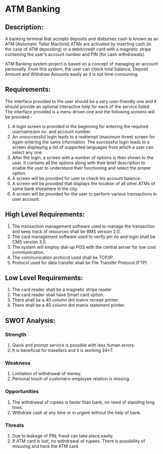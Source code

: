 # ATM Banking

## Description:

A banking terminal that accepts deposits and disburses cash is known as an ATM (Automatic Teller Machine).ATMs are activated by inserting cash (in the case of ATM depositing) or a debit/credit card with a magnetic stripe containing the user’s account number and PIN (for cash withdrawals).

ATM Banking system project is based on a concept of managing an account personally. From this system, the user can check total balance, Deposit Amount and Withdraw Amounts easily as it is not time-consuming.

## Requirements:

The interface provided to the user should be a very user-friendly one and it should provide an optional interactive help for each of the service listed. The interface provided is a menu driven one and the following screens will be provided:-

1. A login screen is provided in the beginning for entering the required username/pin no. and account number.
2. An unsuccessful login leads to a reattempt (maximum three) screen for again entering the same information. The successful login leads to a screen displaying a list of supported languages from which a user can select any one.
3. After the login, a screen with a number of options is then shown to the user. It contains all the options along with their brief description to enable the user to understand their functioning and select the proper option.
4. A screen will be provided for user to check his account balance.
5. A screen will be provided that displays the location of all other ATMs of same bank elsewhere in the city.
6. A screen will be provided for the user to perform various transactions in user account.

## High Level Requirements:

1. The transaction management software used to manage the transaction and keep track of resources shall be BMS 
version 2.0.
2. The card management software used to verify pin no and login shall be CMS version 3.0. 
3. The system will employ dial-up POS with the central server for low cost communication.
4. The communication protocol used shall be TCP/IP.
5. Protocol used for data transfer shall be File Transfer
Protocol.(FTP) 

## Low Level Requirements:

1. The card reader shall be a magnetic stripe reader
2. The card reader shall have Smart card option. 
3. There shall be a 40 column dot matrix receipt printer.
4. There shall be a 40 column dot matrix statement printer.

## SWOT Analysis:

### Strength

1. Quick and prompt service is possible with less human errors.
2. It is beneficial for travellers and it is working 24*7. 

### Weakness

1. Limitation of withdrawal of money.
2. Personal touch of customers-employee relation is missing.

### Opportunities

1. The withdrawal of rupees is faster than bank, no need of standing long lines.
2. Withdraw cash at any time or in urgent without the help of bank.

### Threats

1. Due to leakage of PIN, fraud can take place easily.
2. If ATM card is lost, no withdrawal of rupees. There is possibility of misusing and hack the ATM card.


